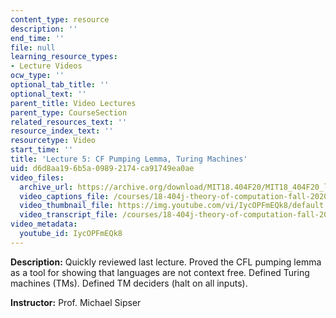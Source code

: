 ```yaml
---
content_type: resource
description: ''
end_time: ''
file: null
learning_resource_types:
- Lecture Videos
ocw_type: ''
optional_tab_title: ''
optional_text: ''
parent_title: Video Lectures
parent_type: CourseSection
related_resources_text: ''
resource_index_text: ''
resourcetype: Video
start_time: ''
title: 'Lecture 5: CF Pumping Lemma, Turing Machines'
uid: d6d8aa19-6b5a-0989-2174-ca91749ea0ae
video_files:
  archive_url: https://archive.org/download/MIT18.404F20/MIT18_404F20_lec05_300k.mp4
  video_captions_file: /courses/18-404j-theory-of-computation-fall-2020/9c54d4ad273b5c0281174d1948053324_IycOPFmEQk8.vtt
  video_thumbnail_file: https://img.youtube.com/vi/IycOPFmEQk8/default.jpg
  video_transcript_file: /courses/18-404j-theory-of-computation-fall-2020/12409362e93748137502be876e72f9b3_IycOPFmEQk8.pdf
video_metadata:
  youtube_id: IycOPFmEQk8
---
```


**Description:** Quickly reviewed last lecture. Proved the CFL pumping lemma as a tool for showing that languages are not context free. Defined Turing machines (TMs). Defined TM deciders (halt on all inputs).

**Instructor:** Prof. Michael Sipser




